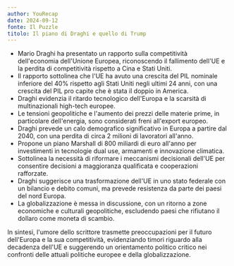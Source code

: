 ```yaml
---
author: YouRecap
date: 2024-09-12
fonte: Il Puzzle
titolo: Il piano di Draghi e quello di Trump
---
```


- Mario Draghi ha presentato un rapporto sulla competitività dell'economia dell'Unione Europea, riconoscendo il fallimento dell'UE e la perdita di competitività rispetto a Cina e Stati Uniti.
- Il rapporto sottolinea che l'UE ha avuto una crescita del PIL nominale inferiore del 40% rispetto agli Stati Uniti negli ultimi 24 anni, con una crescita del PIL pro capite che è stata il doppio in America.
- Draghi evidenzia il ritardo tecnologico dell'Europa e la scarsità di multinazionali high-tech europee.
- Le tensioni geopolitiche e l'aumento dei prezzi delle materie prime, in particolare dell'energia, sono considerati freni all'export europeo.
- Draghi prevede un calo demografico significativo in Europa a partire dal 2040, con una perdita di circa 2 milioni di lavoratori all'anno.
- Propone un piano Marshall di 800 miliardi di euro all'anno per investimenti in tecnologie dual use, armamenti e innovazione climatica.
- Sottolinea la necessità di riformare i meccanismi decisionali dell'UE per consentire decisioni a maggioranza qualificata e cooperazioni rafforzate.
- Draghi suggerisce una trasformazione dell'UE in uno stato federale con un bilancio e debito comuni, ma prevede resistenza da parte dei paesi del nord Europa.
- La globalizzazione è messa in discussione, con un ritorno a zone economiche e culturali geopolitiche, escludendo paesi che rifiutano il dollaro come moneta di scambio.

In sintesi, l'umore dello scrittore trasmette preoccupazioni per il futuro dell'Europa e la sua competitività, evidenziando timori riguardo alla decadenza dell'UE e suggerendo un orientamento politico critico nei confronti delle attuali politiche europee e della globalizzazione.

